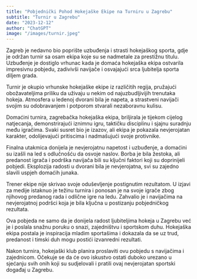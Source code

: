 ```yaml
---
title: "Pobjednički Pohod Hokejaške Ekipe na Turniru u Zagrebu"
subtitle: "Turnir u Zagrebu"
date: "2023-12-12"
author: "ChatGPT"
image: "/images/turnir.jpeg"
---
```


Zagreb je nedavno bio poprište uzbuđenja i strasti hokejaškog sporta, gdje je održan turnir sa osam ekipa koje su se nadmetale za prestižnu titulu. Uzbuđenje je dostiglo vrhunac kada je domaća hokejaška ekipa ostvarila impresivnu pobjedu, zadivivši navijače i osvajajući srca ljubitelja sporta diljem grada.

Turnir je okupio vrhunske hokejaške ekipe iz različitih regija, pružajući obožavateljima priliku da uživaju u nekim od najuzbudljivijih trenutaka hokeja. Atmosfera u ledenoj dvorani bila je napeta, a strastveni navijači svojim su odobravanjem i potporom stvarali nezaboravnu kulisu.

Domaćini turnira, zagrebačka hokejaška ekipa, briljirala je tijekom cijelog natjecanja, demonstrirajući iznimnu igru, taktičku disciplinu i sjajnu suradnju među igračima. Svaki susret bio je izazov, ali ekipa je pokazala nevjerojatan karakter, odolijevajući pritiscima i nadmašujući svoje protivnike.

Finalna utakmica donijela je nevjerojatnu napetost i uzbuđenje, a domaćini su izašli na led s odlučnošću da osvoje naslov. Borba je bila žestoka, ali predanost igrača i podrška navijača bili su ključni faktori koji su doprinijeli pobjedi. Eksplozija radosti u dvorani bila je nevjerojatna, svi su zajedno slavili uspjeh domaćih junaka.

Trener ekipe nije skrivao svoje oduševljenje postignutim rezultatom. U izjavi za medije istaknuo je težinu turnira i ponosan je na svoje igrače zbog njihovog predanog rada i odlične igre na ledu. Zahvalio je i navijačima na nevjerojatnoj podršci koja je bila ključna u postizanju pobjedničkog rezultata.

Ova pobjeda ne samo da je donijela radost ljubiteljima hokeja u Zagrebu već je i poslala snažnu poruku o snazi, zajedništvu i sportskom duhu. Hokejaška ekipa postala je inspiracija mladim sportašima i dokazala da se uz trud, predanost i timski duh mogu postići izvanredni rezultati.

Nakon turnira, hokejaški klub planira proslaviti ovu pobjedu s navijačima i zajednicom. Očekuje se da će ovo iskustvo ostati duboko urezano u sjećanju svih onih koji su sudjelovali i pratili ovaj nevjerojatan sportski događaj u Zagrebu.
